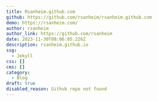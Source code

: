 ```yaml
---
title: Rsanheim.github.com
github: https://github.com/rsanheim/rsanheim.github.com
demo: https://rsanheim.com/
author: rsanheim
author_link: https://github.com/rsanheim
date: 2023-11-30T08:06:05.226Z
description: rsanheim.github.io
ssg:
  - Jekyll
css: []
cms: []
category:
  - Blog
draft: true
disabled_reason: Github repo not found
---
```

